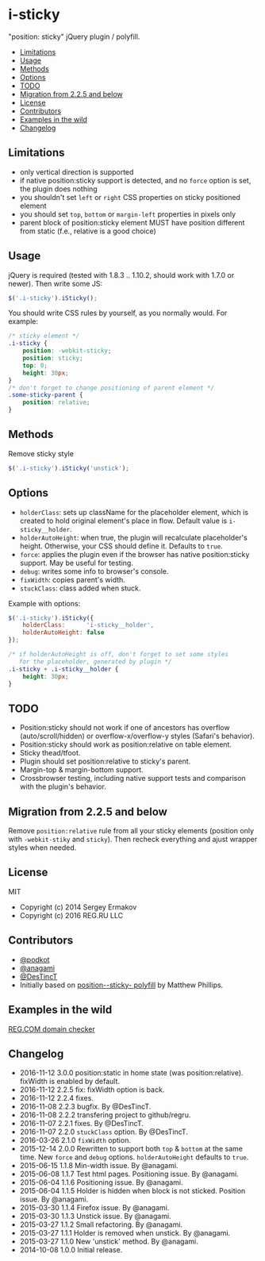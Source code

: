 # i-sticky

"position: sticky" jQuery plugin / polyfill.

<!-- MarkdownTOC autolink=true autoanchor=true bracket=round depth=0 -->

- [Limitations](#limitations)
- [Usage](#usage)
- [Methods](#methods)
- [Options](#options)
- [TODO](#todo)
- [Мigration from 2.2.5 and below](#мigration-from-225-and-below)
- [License](#license)
- [Contributors](#contributors)
- [Examples in the wild](#examples-in-the-wild)
- [Changelog](#changelog)

<!-- /MarkdownTOC -->

<a name="limitations"></a>
## Limitations

- only vertical direction is supported
- if native position:sticky support is detected, and no `force` option is set, the plugin does nothing
- you shouldn't set `left` or `right` CSS properties on sticky positioned element
- you should set `top`, `bottom` or `margin-left` properties in pixels only
- parent block of position:sticky element MUST have position different from static (f.e., relative is a good choice)


<a name="usage"></a>
## Usage

jQuery is required (tested with 1.8.3 .. 1.10.2, should work with 1.7.0 or newer). Then write some JS:

```js
$('.i-sticky').iSticky();
```

You should write CSS rules by yourself, as you normally would. For example:

```css
/* sticky element */
.i-sticky {
    position: -webkit-sticky;
    position: sticky;
    top: 0;
    height: 30px;
}
/* don't forget to change positioning of parent element */
.some-sticky-parent {
    position: relative;
}
```


<a name="methods"></a>
## Methods

Remove sticky style

```js
$('.i-sticky').iSticky('unstick');
```


<a name="options"></a>
## Options

- `holderClass`: sets up className for the placeholder element, which is created to hold original element's place in flow. Default value is `i-sticky__holder`.
- `holderAutoHeight`: when true, the plugin will recalculate placeholder's height. Otherwise, your CSS should define it. Defaults to `true`.
- `force`: applies the plugin even if the browser has native position:sticky support. May be useful for testing.
- `debug`: writes some info to browser's console.
- `fixWidth`: copies parent's width.
- `stuckClass`: class added when stuck.

Example with options:

```js
$('.i-sticky').iSticky({
    holderClass:      'i-sticky__holder',
    holderAutoHeight: false
});
```

```css
/* if holderAutoHeight is off, don't forget to set some styles
   for the placeholder, generated by plugin */
.i-sticky + .i-sticky__holder {
    height: 30px;
}
```


<a name="todo"></a>
## TODO

- Position:sticky should not work if one of ancestors has overflow (auto/scroll/hidden) or overflow-x/overflow-y styles (Safari's behavior).
- Position:sticky should work as position:relative on table element.
- Sticky thead/tfoot.
- Plugin should set position:relative to sticky's parent.
- Margin-top & margin-bottom support.
- Crossbrowser testing, including native support tests and comparison with the plugin's behavior.

<a name="мigration-from-225-and-below"></a>
## Мigration from 2.2.5 and below

Remove `position:relative` rule from all your sticky elements (position only with `-webkit-stiky` and `sticky`). Then recheck everything and ajust wrapper styles when needed.

<a name="license"></a>
## License

MIT

- Copyright (c) 2014 Sergey Ermakov
- Copyright (c) 2016 REG.RU LLC


<a name="contributors"></a>
## Contributors

- [@podkot](https://github.com/podkot/)
- [@anagami](https://github.com/anagami/)
- [@DesTincT](https://github.com/destinct/)
- Initially based on [position--sticky- polyfill](https://github.com/matthewp/position--sticky-) by Matthew Phillips.


<a name="examples-in-the-wild"></a>
## Examples in the wild

[REG.COM domain checker](https://www.reg.com/choose/domain/?domains=position+sticky)


<a name="changelog"></a>
## Changelog

- 2016-11-12 3.0.0 position:static in home state (was position:relative). fixWidth is enabled by default.
- 2016-11-12 2.2.5 fix: fixWidth option is back.
- 2016-11-12 2.2.4 fixes.
- 2016-11-08 2.2.3 bugfix. By @DesTincT.
- 2016-11-08 2.2.2 transfering project to github/regru.
- 2016-11-07 2.2.1 fixes. By @DesTincT.
- 2016-11-07 2.2.0 `stuckClass` option. By @DesTincT.
- 2016-03-26 2.1.0 `fixWidth` option.
- 2015-12-14 2.0.0 Rewritten to support both `top` & `bottom` at the same time. New `force` and `debug` options. `holderAutoHeight` defaults to `true`.
- 2015-06-15 1.1.8 Min-width issue. By @anagami.
- 2015-06-08 1.1.7 Test html pages. Positioning issue. By @anagami.
- 2015-06-04 1.1.6 Positioning issue. By @anagami.
- 2015-06-04 1.1.5 Holder is hidden when block is not sticked. Position issue. By @anagami.
- 2015-03-30 1.1.4 Firefox issue. By @anagami.
- 2015-03-30 1.1.3 Unstick issue. By @anagami.
- 2015-03-27 1.1.2 Small refactoring. By @anagami.
- 2015-03-27 1.1.1 Holder is removed when unstick. By @anagami.
- 2015-03-27 1.1.0 New 'unstick' method. By @anagami.
- 2014-10-08 1.0.0 Initial release.
